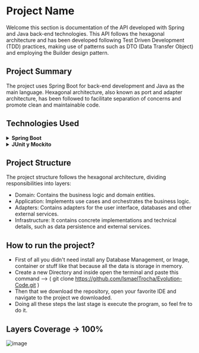 # Project Name

Welcome this section is documentation of the API developed with Spring and Java back-end technologies. This API follows the hexagonal architecture and has been developed following Test Driven Development (TDD) practices, making use of patterns such as DTO (Data Transfer Object) and employing the Builder design pattern.

## Project Summary

The project uses Spring Boot for back-end development and Java as the main language. Hexagonal architecture, also known as port and adapter architecture, has been followed to facilitate separation of concerns and promote clean and maintainable code.

## Technologies Used

<details>
<summary><b>Spring Boot</b></summary>

-  Spring Boot is a framework for building Java-based enterprise applications. It simplifies the process of building production-ready applications and provides a convention-over-configuration approach.

<details>


<blockquote>
  <summary><b>Dependencies</b></summary>
  - Spring Web
  - Spring Data JPA
  - Spring Starter Test
  - H2 Database (To storage all data in memory)
  - Lombok

</blockquote>

</details>

</details>

</details>
<details>
<summary><b>JUnit y Mockito</b></summary>
  Used to perform unit tests and follow TDD methodology.
</details>

## Project Structure

The project structure follows the hexagonal architecture, dividing responsibilities into layers:

- Domain: Contains the business logic and domain entities.
- Application: Implements use cases and orchestrates the business logic.
- Adapters: Contains adapters for the user interface, databases and other external services.
- Infrastructure: It contains concrete implementations and technical details, such as data persistence and external services.


## How to run the project?

- First of all you didn't need install any Database Management, or Image, container or stuff like that because all the data is storage in memory.
- Create a new Directory and inside open the terminal and paste this command --> ( git clone https://github.com/IsmaelTrocha/Evolution-Code.git )
- Then that we download the repository, open your favorite IDE and navigate to the project we downloaded.
- Doing all these steps the last stage is execute the program, so feel fre to do it.

## Layers Coverage -> 100%

![image](https://github.com/IsmaelTrocha/Evolution-Code/assets/114845174/40cf5bc1-fe9d-4504-b576-2acb9d08b7ba)
